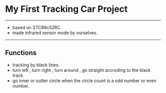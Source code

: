 # My First Tracking Car Project

---

* based on STC89c52RC.
* made infrared sensor mode by ourselves.

---

## Functions

* tracking by black lines.
* turn left , turn right , turn around , go straight accroding to the black track.
* go inner or outter circle when the circle count is a odd number or even number.
